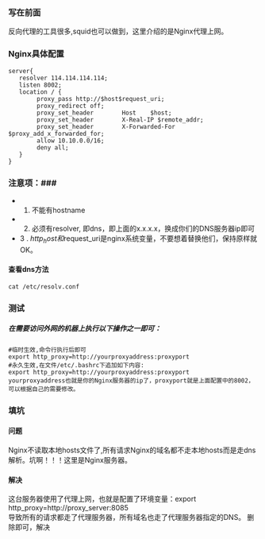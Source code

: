 <!--
author: yanliang.zhao
head: http://blog.itttl.com/logo_miao.png
date: 2015-11-16
title: Nginx代理上网
tags: nginx,代理上网,http_proxy
category: Nginx
status: publist
summary: Ningx代理局域网内其他Linux服务器上网。 
-->

### 写在前面 ###
反向代理的工具很多,squid也可以做到，这里介绍的是Nginx代理上网。

### Nginx具体配置 ###
```
server{
   resolver 114.114.114.114;
   listen 8002;
   location / {
        proxy_pass http://$host$request_uri;
        proxy_redirect off;
        proxy_set_header        Host    $host;
        proxy_set_header        X-Real-IP $remote_addr;
        proxy_set_header        X-Forwarded-For $proxy_add_x_forwarded_for;
        allow 10.10.0.0/16;
        deny all;
   }
}
```
### 注意项：### 
- 1. 不能有hostname 
- 2. 必须有resolver, 即dns，即上面的x.x.x.x，换成你们的DNS服务器ip即可 
- 3 . $http_host和$request_uri是nginx系统变量，不要想着替换他们，保持原样就OK。 

#### 查看dns方法 ####
```
cat /etc/resolv.conf 
```

### 测试 ###

##### 在需要访问外网的机器上执行以下操作之一即可： 
```
#临时生效,命令行执行后即可
export http_proxy=http://yourproxyaddress:proxyport 
#永久生效,在文件/etc/.bashrc下追加如下内容:
export http_proxy=http://yourproxyaddress:proxyport 
yourproxyaddress也就是你的Nginx服务器的ip了，proxyport就是上面配置中的8002，可以根据自己的需要修改。 
```
### 填坑
#### 问题
Nginx不读取本地hosts文件了,所有请求Nginx的域名都不走本地hosts而是走dns解析。坑啊！！！这里是Nginx服务器。

#### 解决
这台服务器使用了代理上网，也就是配置了环境变量：export http_proxy=http://proxy_server:8085  
导致所有的请求都走了代理服务器，所有域名也走了代理服务器指定的DNS。
删除即可，解决

